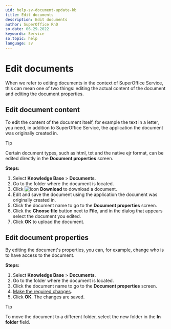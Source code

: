 ```yaml
---
uid: help-sv-document-update-kb
title: Edit documents
description: Edit documents
author: SuperOffice RnD
so.date: 06.29.2022
keywords: Service
so.topic: help
language: sv
---
```


# Edit documents

When we refer to editing documents in the context of SuperOffice Service, this can mean one of two things: editing the actual content of the document and editing the document properties.

## Edit document content

To edit the content of the document itself, for example the text in a letter, you need, in addition to SuperOffice Service, the application the document was originally created in.

> [!TIP]
> Certain document types, such as html, txt and the native ejr format, can be edited directly in the **Document properties** screen.

**Steps:**

1. Select **Knowledge Base** > **Documents**.
2. Go to the folder where the document is located.
3. Click ![icon][img1] **Download** to download a document.
4. Edit and save the document using the application the document was originally created in.
5. Click the document name to go to the **Document properties** screen.
6. Click the **Choose file** button next to **File**, and in the dialog that appears select the document you edited.
7. Click **OK** to upload the document.

## Edit document properties

By editing the document's properties, you can, for example, change who is to have access to the document.

**Steps:**

1. Select **Knowledge Base** > **Documents**.
2. Go to the folder where the document is located.
3. Click the document name to go to the **Document properties** screen.
4. [Make the required changes][1].
5. Click **OK**. The changes are saved.

> [!TIP]
> To move the document to a different folder, select the new folder in the **In folder** field.

<!-- Referenced links -->
[1]: create.md

<!-- Referenced images -->
[img1]: ../../../../../common/icons/archive-icon.png


